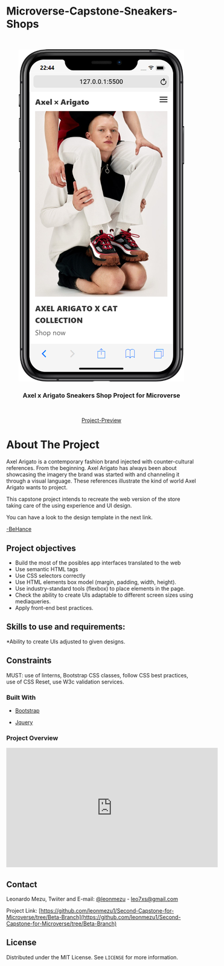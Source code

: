 # Microverse-Capstone-Sneakers-Shops

<!-- PROJECT LOGO DESKTOP-->
<br />
<p align="center">
  <a href="https://https://raw.githack.com/leonmezu1/Second-Capstone-for-Microverse/Beta-Branch/index.html">
    <img src="images/Store.png" alt="phone.png">
  </a>

  <h3 align="center">Axel x Arigato Sneakers Shop Project for Microverse</h3>
</p>

<br />
<p align="center">
  <a href="https://raw.githack.com/leonmezu1/Second-Capstone-for-Microverse/Beta-Branch/index.html">Project-Preview</a>
</p>

<!-- ABOUT THE PROJECT -->
# About The Project

Axel Arigato is a contemporary fashion brand injected with counter-cultural references. From the beginning. Axel Arigato has always been about showcasing the imagery the brand was started with and channeling it through a visual language. These references illustrate the kind of world Axel Arigato wants to project. 

This capstone project intends to recreate the web version of the store taking care of the using experience and UI design.

You can have a look to the design template in the next link.

[-BeHance](https://www.behance.net/gallery/80392909/AXEL-ARIGATO-Website)


## Project objectives

* Build the most of the posibles app interfaces translated to the web
* Use semantic HTML tags
* Use CSS selectors correctly
* Use HTML elements box model (margin, padding, width, height).
* Use industry-standard tools (flexbox) to place elements in the page.
* Check the ability to create UIs adaptable to different screen sizes using mediaqueries.
* Apply front-end best practices.


## Skills to use and requirements:

*Ability to create UIs adjusted to given designs.

## Constraints

MUST: use of linterns, Bootstrap CSS classes, follow CSS best practices, use of CSS Reset, use W3c validation services.


### Built With

* [Bootstrap](https://getbootstrap.com)

* [Jquery](https://code.jquery.com/)

### Project Overview

<iframe width="560" height="315" src="https://www.youtube.com/embed/wGOIf1ri4Gg" frameborder="0" allow="accelerometer; autoplay; encrypted-media; gyroscope; picture-in-picture" allowfullscreen></iframe>

<!-- CONTACT -->
## Contact


Leonardo Mezu, Twiiter and E-mail: [ @leonmezu](https://twitter.com/leonmezu) - leo7xs@gmail.com

Project Link: [https://github.com/leonmezu1/Second-Capstone-for-Microverse/tree/Beta-Branch](https://github.com/leonmezu1/Second-Capstone-for-Microverse/tree/Beta-Branch)



<!-- LICENSE -->
## License

Distributed under the MIT License. See `LICENSE` for more information.




